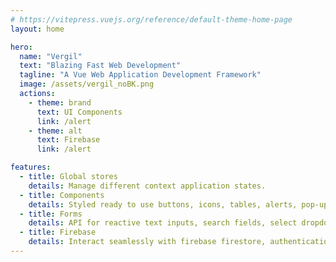 ```yaml
---
# https://vitepress.vuejs.org/reference/default-theme-home-page
layout: home

hero:
  name: "Vergil"
  text: "Blazing Fast Web Development"
  tagline: "A Vue Web Application Development Framework"
  image: /assets/vergil_noBK.png
  actions:
    - theme: brand
      text: UI Components
      link: /alert
    - theme: alt
      text: Firebase
      link: /alert

features:
  - title: Global stores
    details: Manage different context application states.
  - title: Components
    details: Styled ready to use buttons, icons, tables, alerts, pop-ups...
  - title: Forms
    details: API for reactive text inputs, search fields, select dropdowns...
  - title: Firebase
    details: Interact seamlessly with firebase firestore, authentication and cloud functions.
---
```


<script setup>
    import { vergilLog } from 'vergil'

    vergilLog()
</script>